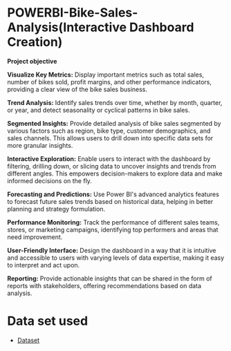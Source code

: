 # POWERBI-Bike-Sales-Analysis(Interactive Dashboard Creation)
**Project objective**

**Visualize Key Metrics:** Display important metrics such as total sales, number of bikes sold, profit margins, and other performance indicators, providing a clear view of the bike sales business.

**Trend Analysis:** Identify sales trends over time, whether by month, quarter, or year, and detect seasonality or cyclical patterns in bike sales.

**Segmented Insights:** Provide detailed analysis of bike sales segmented by various factors such as region, bike type, customer demographics, and sales channels. This allows users to drill down into specific data sets for more granular insights.

**Interactive Exploration:** Enable users to interact with the dashboard by filtering, drilling down, or slicing data to uncover insights and trends from different angles. This empowers decision-makers to explore data and make informed decisions on the fly.

**Forecasting and Predictions:** Use Power BI's advanced analytics features to forecast future sales trends based on historical data, helping in better planning and strategy formulation.

**Performance Monitoring:** Track the performance of different sales teams, stores, or marketing campaigns, identifying top performers and areas that need improvement.

**User-Friendly Interface:** Design the dashboard in a way that it is intuitive and accessible to users with varying levels of data expertise, making it easy to interpret and act upon.

**Reporting:** Provide actionable insights that can be shared in the form of reports with stakeholders, offering recommendations based on data analysis.

# Data set used
- <a href="https://github.com/Shanpriya55/bike-sales-analysis/blob/main/Bike_Store_Data.xlsx">Dataset</a>
